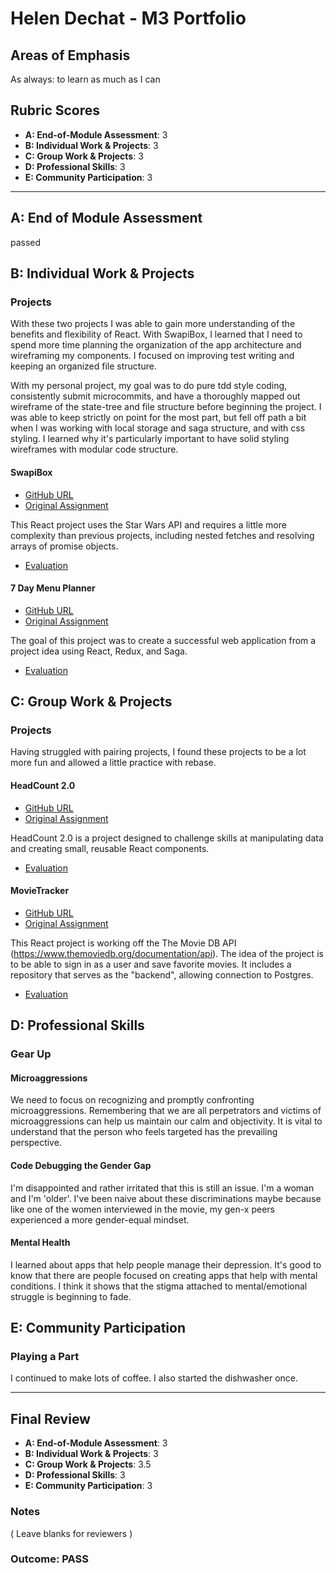 # Helen Dechat - M3 Portfolio

## Areas of Emphasis

As always: to learn as much as I can  

## Rubric Scores

* **A: End-of-Module Assessment**: 3
* **B: Individual Work & Projects**: 3
* **C: Group Work & Projects**: 3
* **D: Professional Skills**: 3
* **E: Community Participation**: 3

-----------------------

## A: End of Module Assessment

passed  

## B: Individual Work & Projects

### Projects
With these two projects I was able to gain more understanding of the benefits and flexibility of React. With SwapiBox, I learned that I need to spend more time planning the organization of the app architecture and wireframing my components. I focused on improving test writing and keeping an organized file structure.  

With my personal project, my goal was to do pure tdd style coding, consistently submit microcommits, and have a thoroughly mapped out wireframe of the state-tree and file structure before beginning the project. I was able to keep strictly on point for the most part, but fell off path a bit when I was working with local storage and saga structure, and with css styling. I learned why it's particularly important to have solid styling wireframes with modular code structure.  

#### SwapiBox

* [GitHub URL](https://github.com/hdechat/swapibox)  
* [Original Assignment](http://frontend.turing.io/projects/swapi-box.html)  

This React project uses the Star Wars API and requires a little more complexity than previous projects, including nested fetches and resolving arrays of promise objects.  

* [Evaluation](https://github.com/turingschool/front-end-submissions-public/blob/master/1801/mod-3/swapi/helen/scores.md)

#### 7 Day Menu Planner

* [GitHub URL](https://github.com/hdechat/7-Day-Menu-Planner)  
* [Original Assignment](http://frontend.turing.io/projects/self-directed-project.html)  

The goal of this project was to create a successful web application from a project idea using React, Redux, and Saga.  

* [Evaluation](https://github.com/turingschool/front-end-submissions-public/tree/master/1801/mod-3/personal-projects/helen-dechat)


## C: Group Work & Projects

### Projects

Having struggled with pairing projects, I found these projects to be a lot more fun and allowed a little practice with rebase.

#### HeadCount 2.0

* [GitHub URL](https://github.com/EricMellow/headcount2.0)  
* [Original Assignment](https://github.com/turingschool-examples/headcount2.0)  

HeadCount 2.0 is a project designed to challenge skills at manipulating data and creating small, reusable React components.  

* [Evaluation](https://github.com/turingschool/front-end-submissions-public/blob/master/1801/mod-3/headcount/austin-helen-eric/scores.md)  

#### MovieTracker

* [GitHub URL](https://github.com/valentinovtino/movie-tracker-front)  
* [Original Assignment](https://github.com/turingschool-examples/movie-tracker)  

This React project is working off the The Movie DB API (https://www.themoviedb.org/documentation/api). The idea of the project is to be able to sign in as a user and save favorite movies.  It includes a repository that serves as the "backend", allowing connection to Postgres. 


* [Evaluation](https://github.com/turingschool/front-end-submissions-public/blob/master/1801/mod-3/movie-tracker/cameron-valentino-helen/scores.md)  

## D: Professional Skills

### Gear Up
#### Microaggressions

We need to focus on recognizing and promptly confronting microaggressions. Remembering that we are all perpetrators and victims of microaggressions can help us maintain our calm and objectivity. It is vital to understand that the person who feels targeted has the prevailing perspective.

#### Code Debugging the Gender Gap

I'm disappointed and rather irritated that this is still an issue. I'm a woman and I'm 'older'. I've been naive about these discriminations maybe because like one of the women interviewed in the movie, my gen-x peers experienced a more gender-equal mindset. 

#### Mental Health

I learned about apps that help people manage their depression. It's good to know that there are people focused on creating apps that help with mental conditions. I think it shows that the stigma attached to mental/emotional struggle is beginning to fade.

## E: Community Participation

### Playing a Part

I continued to make lots of coffee. I also started the dishwasher once.

------------------

## Final Review

* **A: End-of-Module Assessment**: 3
* **B: Individual Work & Projects**: 3
* **C: Group Work & Projects**: 3.5
* **D: Professional Skills**: 3
* **E: Community Participation**: 3


### Notes

( Leave blanks for reviewers )

### Outcome: PASS

